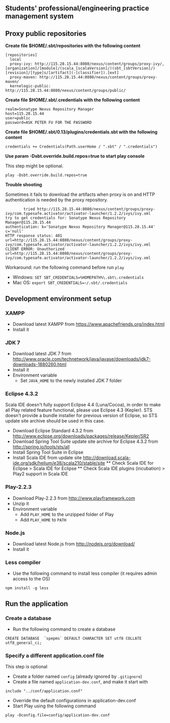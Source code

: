 ## Students' professional/engineering practice management system ##

## Proxy public repositories ##

**Create file $HOME/.sbt/repositories with the following content**
```text
[repositories]
  local
  proxy-ivy: http://115.28.15.44:8080/nexus/content/groups/proxy-ivy/, [organization]/[module]/(scala_[scalaVersion]/)(sbt_[sbtVersion]/)[revision]/[type]s/[artifact](-[classifier]).[ext]
  proxy-maven: http://115.28.15.44:8080/nexus/content/groups/proxy-maven/
  kernelogic-public: http://115.28.15.44:8080/nexus/content/groups/public/
```

**Create file $HOME/.sbt/.credentials with the following content**
```text
realm=Sonatype Nexus Repository Manager
host=115.28.15.44
user=public
password=ASK PETER FU FOR THE PASSWORD
```

**Create file $HOME/.sbt/0.13/plugins/credentials.sbt with the following content**
```text
credentials += Credentials(Path.userHome / ".sbt" / ".credentials")
```

**Use param -Dsbt.override.build.repos=true to start play console**

This step might be optional.
```text
play -Dsbt.override.build.repos=true
```

**Trouble shooting**

Sometimes it fails to download the artifacts when proxy is on and HTTP authentication is needed by the proxy repository.
```text
        tried http://115.28.15.44:8080/nexus/content/groups/proxy-ivy/com.typesafe.activator/activator-launcher/1.2.2/ivys/ivy.xml
try to get credentials for: Sonatype Nexus Repository Manager@115.28.15.44
authentication: k='Sonatype Nexus Repository Manager@115.28.15.44' c='null'
HTTP response status: 401 url=http://115.28.15.44:8080/nexus/content/groups/proxy-ivy/com.typesafe.activator/activator-launcher/1.2.2/ivys/ivy.xml
CLIENT ERROR: Unauthorized url=http://115.28.15.44:8080/nexus/content/groups/proxy-ivy/com.typesafe.activator/activator-launcher/1.2.2/ivys/ivy.xml
```

Workaround: run the following command before run `play`
* Windows: `SET SBT_CREDENTIALS=%HOMEPATH%\.sbt\.credentials`
* Mac OS: `export SBT_CREDENTIALS=~/.sbt/.credentials`

## Development environment setup ##

### XAMPP ###
* Download latest XAMPP from https://www.apachefriends.org/index.html
* Install it

### JDK 7 ###
* Download latest JDK 7 from http://www.oracle.com/technetwork/java/javase/downloads/jdk7-downloads-1880260.html
* Install it
* Environment variable
    * Set `JAVA_HOME` to the newly installed JDK 7 folder

### Eclipse 4.3.2 ###

Scala IDE doesn't fully support Eclipse 4.4 (Luna/Cocoa), in order to make all Play related feature functional, please use Eclipse 4.3 (Kepler). STS doesn't provide a bundle installer for previous version of Eclipse, so STS update site archive should be used in this case.

* Download Eclipse Standard 4.3.2 from http://www.eclipse.org/downloads/packages/release/Kepler/SR2
* Download Spring Tool Suite update site archive for Eclipse 4.3.2 from http://spring.io/tools/sts/all
* Install Spring Tool Suite in Eclipse
* Install Scala IDE from update site http://download.scala-ide.org/sdk/helium/e38/scala210/stable/site
** Check Scala IDE for Eclipse > Scala IDE for Eclipse
** Check Scala IDE plugins (incubation) > Play2 support in Scala IDE 

### Play-2.2.3 ###
* Download Play-2.2.3 from http://www.playframework.com
* Unzip it
* Environment variable
    * Add `PLAY_HOME` to the unzipped folder of Play
    * Add `PLAY_HOME` to `PATH`

### Node.js ###
* Download latest Node.js from http://nodejs.org/download/
* Install it

### Less compiler ###
* Use the following command to install less compiler (it requires admin access to the OS)
```
npm install -g less
```

## Run the application ##

### Create a database ###
* Run the following command to create a database
```
CREATE DATABASE  `spepms` DEFAULT CHARACTER SET utf8 COLLATE utf8_general_ci;
```

### Specify a different application.conf file ###

This step is optional

* Create a folder named `config` (already ignored by `.gitignore`)
* Create a file named `application-dev.conf`, and make it start with
```
include "../conf/application.conf"
```
* Override the default configurations in application-dev.conf
* Start Play using the following command
```
play -Dconfig.file=config/application-dev.conf
```
